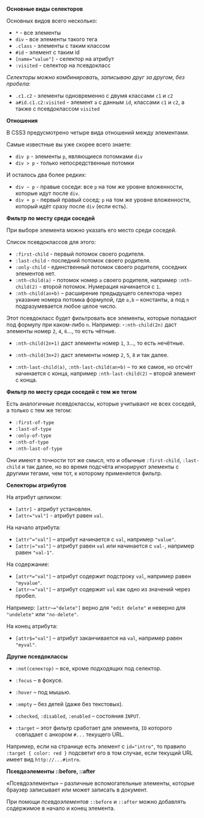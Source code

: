 **Основные виды селекторов**

Основных видов всего несколько:
- `*` - все элементы
- `div` - все элементы такого тега
- `.class` - элементы с таким классом
- `#id` - элемент с таким id
- `[name="value"]` - селектор на атрибут
- `:visited` - селектор на псевдокласс

*Селекторы можно комбинировать, записываю друг за другом, без пробела:*

- `.c1.c2` - элементы одновременно с двумя классами `c1` и `c2`
- `a#id.c1.c2:visited` - элемент `a` с данным `id`, классами `c1` и `c2`, а также с псевдоклассом `visited`

**Отношения**

В CSS3 предусмотрено четыре вида отношений между элементами.

Самые известные вы уже скорее всего знаете:
- `div p` - элементы `p`, являющиеся потомками `div`
- `div > p` - только непосредственные потомки

И осталось два более редких:
- `div ~ p` - правые соседи: все `p` на том же уровне вложенности, которые идут после `div`.
- `div + p` - первый правый сосед: `p` на том же уровне вложенности, который идёт сразу после `div` (если есть).

**Фильтр по месту среди соседей**

При выборе элемента можно указать его место среди соседей.

Список псевдоклассов для этого:
- `:first-child` - первый потомок своего родителя.
- `:last-child` - последний потомок своего родителя.
- `:only-child` - единственный потомок своего родителя, соседних элементов нет.
- `:nth-child(a)` - потомок номер `a` своего родителя, например `:nth-child(2)` - второй потомок. Нумерация начинается с `1`.
- `:nth-child(an+b)` – расширение предыдущего селектора через указание номера потомка формулой, где `a,b` – константы, а под `n` подразумевается любое целое число.

Этот псевдокласс будет фильтровать все элементы, которые попадают под формулу при каком-либо `n`. Например: -`:nth-child(2n)` даст элементы номер `2`, `4`, `6`…, то есть чётные.

- `:nth-child(2n+1)` даст элементы номер `1`, `3`…, то есть нечётные.
- `:nth-child(3n+2)` даст элементы номер `2`, `5`, `8` и так далее.

- `:nth-last-child(a)`, `:nth-last-child(an+b)` – то же самое, но отсчёт начинается с конца, например `:nth-last-child(2)` – второй элемент с конца.

**Фильтр по месту среди соседей с тем же тегом**

Есть аналогичные псевдоклассы, которые учитывают не всех соседей, а только с тем же тегом:

- `:first-of-type`
- `:last-of-type`
- `:only-of-type`
- `:nth-of-type`
- `:nth-last-of-type`

Они имеют в точности тот же смысл, что и обычные `:first-child`, `:last-child` и так далее, но во время подсчёта игнорируют элементы с другими тегами, чем тот, к которому применяется фильтр.

**Селекторы атрибутов**

На атрибут целиком:
- `[attr]` - атрибут установлен.
- `[attr="val"]` - атрибут равен `val`.

На начало атрибута:

- `[attr^="val"]` – атрибут начинается с `val`, например `"value"`.
- `[attr|="val"]` – атрибут равен `val` _или_ начинается с `val-`, например равен `"val-1"`.

На содержание:

- `[attr*="val"]` – атрибут содержит подстроку `val`, например равен `"myvalue"`.
- `[attr~="val"]` – атрибут содержит `val` как одно из значений через пробел.

Например: `[attr~="delete"]` верно для `"edit delete"` и неверно для `"undelete"` или `"no-delete"`.

На конец атрибута:

- `[attr$="val"]` – атрибут заканчивается на `val`, например равен `"myval"`.

**Другие псевдоклассы**

- `:not(селектор)` – все, кроме подходящих под селектор.
    
- `:focus` – в фокусе.
    
- `:hover` – под мышью.
    
- `:empty` – без детей (даже без текстовых).
    
- `:checked`, `:disabled`, `:enabled` – состояния `INPUT`.
    
- `:target` – этот фильтр сработает для элемента, `ID` которого совпадает с анкором `#...` текущего URL.
    
Например, если на странице есть элемент с `id="intro"`, то правило `:target { color: red }` подсветит его в том случае, если текущий URL имеет вид `http://...#intro`.

**Псевдоэлементы ::before, ::after**

«Псевдоэлементы» – различные вспомогательные элементы, которые браузер записывает или может записать в документ.

При помощи _псевдоэлементов_ `::before` и `::after` можно добавлять содержимое в начало и конец элемента.